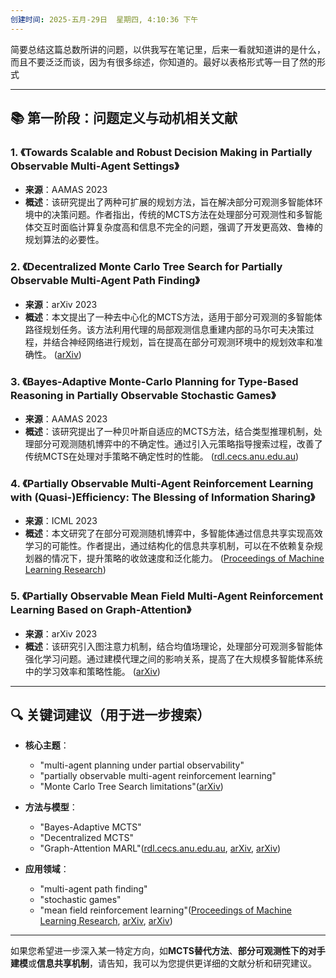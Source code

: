```yaml
---
创建时间: 2025-五月-29日  星期四, 4:10:36 下午
---
```

简要总结这篇总数所讲的问题，以供我写在笔记里，后来一看就知道讲的是什么，而且不要泛泛而谈，因为有很多综述，你知道的。最好以表格形式等一目了然的形式




---

## 📚 第一阶段：问题定义与动机相关文献

### 1. **《Towards Scalable and Robust Decision Making in Partially Observable Multi-Agent Settings》**

* **来源**：AAMAS 2023
* **概述**：该研究提出了两种可扩展的规划方法，旨在解决部分可观测多智能体环境中的决策问题。作者指出，传统的MCTS方法在处理部分可观测性和多智能体交互时面临计算复杂度高和信息不完全的问题，强调了开发更高效、鲁棒的规划算法的必要性。&#x20;

### 2. **《Decentralized Monte Carlo Tree Search for Partially Observable Multi-Agent Path Finding》**

* **来源**：arXiv 2023
* **概述**：本文提出了一种去中心化的MCTS方法，适用于部分可观测的多智能体路径规划任务。该方法利用代理的局部观测信息重建内部的马尔可夫决策过程，并结合神经网络进行规划，旨在提高在部分可观测环境中的规划效率和准确性。 ([arXiv][1])

### 3. **《Bayes-Adaptive Monte-Carlo Planning for Type-Based Reasoning in Partially Observable Stochastic Games》**

* **来源**：AAMAS 2023
* **概述**：该研究提出了一种贝叶斯自适应的MCTS方法，结合类型推理机制，处理部分可观测随机博弈中的不确定性。通过引入元策略指导搜索过程，改善了传统MCTS在处理对手策略不确定性时的性能。 ([rdl.cecs.anu.edu.au][2])

### 4. **《Partially Observable Multi-Agent Reinforcement Learning with (Quasi-)Efficiency: The Blessing of Information Sharing》**

* **来源**：ICML 2023
* **概述**：本文研究了在部分可观测随机博弈中，多智能体通过信息共享实现高效学习的可能性。作者提出，通过结构化的信息共享机制，可以在不依赖复杂规划器的情况下，提升策略的收敛速度和泛化能力。 ([Proceedings of Machine Learning Research][3])

### 5. **《Partially Observable Mean Field Multi-Agent Reinforcement Learning Based on Graph-Attention》**

* **来源**：arXiv 2023
* **概述**：该研究引入图注意力机制，结合均值场理论，处理部分可观测多智能体强化学习问题。通过建模代理之间的影响关系，提高了在大规模多智能体系统中的学习效率和策略性能。 ([arXiv][4])

---

## 🔍 关键词建议（用于进一步搜索）

* **核心主题**：

  * "multi-agent planning under partial observability"
  * "partially observable multi-agent reinforcement learning"
  * "Monte Carlo Tree Search limitations"([arXiv][4])

* **方法与模型**：

  * "Bayes-Adaptive MCTS"
  * "Decentralized MCTS"
  * "Graph-Attention MARL"([rdl.cecs.anu.edu.au][2], [arXiv][1], [arXiv][4])

* **应用领域**：

  * "multi-agent path finding"
  * "stochastic games"
  * "mean field reinforcement learning"([Proceedings of Machine Learning Research][5], [arXiv][6], [arXiv][4])

---

如果您希望进一步深入某一特定方向，如**MCTS替代方法**、**部分可观测性下的对手建模**或**信息共享机制**，请告知，我可以为您提供更详细的文献分析和研究建议。

[1]: https://arxiv.org/html/2312.15908v1?utm_source=chatgpt.com "Decentralized Monte Carlo Tree Search for Partially Observable ..."
[2]: https://rdl.cecs.anu.edu.au/papers/AAMAS-BAPOSGMCP.pdf?utm_source=chatgpt.com "[PDF] Bayes-Adaptive Monte-Carlo Planning for Type-Based Reasoning in ..."
[3]: https://proceedings.mlr.press/v202/liu23ay/liu23ay.pdf?utm_source=chatgpt.com "[PDF] Partially Observable Multi-agent RL with (Quasi-)Efficiency"
[4]: https://arxiv.org/abs/2304.12653?utm_source=chatgpt.com "Partially Observable Mean Field Multi-Agent Reinforcement ... - arXiv"
[5]: https://proceedings.mlr.press/v195/foster23a/foster23a.pdf?utm_source=chatgpt.com "[PDF] On the Complexity of Multi-Agent Decision Making"
[6]: https://arxiv.org/abs/2308.08705?utm_source=chatgpt.com "[2308.08705] Partially Observable Multi-Agent Reinforcement ... - arXiv"
